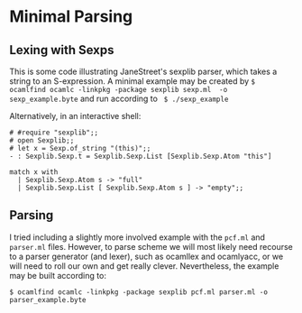 
# Minimal Parsing
## Lexing with Sexps
This is some code illustrating JaneStreet's sexplib parser, which takes a string to an S-expression.
A minimal example may be created by 
```$ ocamlfind ocamlc -linkpkg -package sexplib sexp.ml  -o sexp_example.byte```
and run according to
``` $ ./sexp_example```

Alternatively, in an interactive shell:

```
# #require "sexplib";;
# open Sexplib;;
# let x = Sexp.of_string "(this)";;
- : Sexplib.Sexp.t = Sexplib.Sexp.List [Sexplib.Sexp.Atom "this"]

match x with 
  | Sexplib.Sexp.Atom s -> "full"
  | Sexplib.Sexp.List [ Sexplib.Sexp.Atom s ] -> "empty";;
```

## Parsing
I tried including a slightly more involved example with the `pcf.ml` and `parser.ml` files.  However,
to parse scheme we will most likely need recourse to a parser generator (and lexer), such as ocamllex
and ocamlyacc, or we will need to roll our own and get really clever.  Nevertheless, the example may
be built according to:

```$ ocamlfind ocamlc -linkpkg -package sexplib pcf.ml parser.ml -o parser_example.byte```
